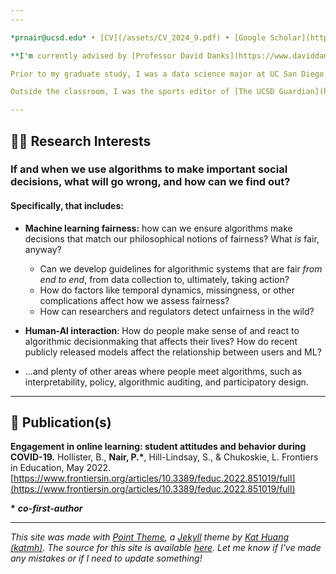 ```yaml
---
---

*prnair@ucsd.edu* • [CV](/assets/CV_2024_9.pdf) • [Google Scholar](https://scholar.google.com/citations?user=8OTteiYAAAAJ&hl=en) • [GitHub](https://github.com/pnair7) • [LinkedIn](https://www.linkedin.com/in/pnair7/)

**I'm currently advised by [Professor David Danks](https://www.daviddanks.org/) of the Halıcıoğlu Data Science Institute (HDSI) and Department of Philosophy at UCSD.** My thesis research deals with using active learning in fairness-sensitive decisions that suffer from unobserved counterfactuals, establishing how decisionmakers can benefit epistemically in the long run by observing points that were historically unlikely to be observed. I'm also currently a teaching assistant in HDSI, supervising the senior capstone course.

Prior to my graduate study, I was a data science major at UC San Diego 🔱, graduating with minors in history and liguistics, and a concentration in political science. (They wouldn't let me triple minor.)

Outside the classroom, I was the sports editor of [The UCSD Guardian](https://ucsdguardian.org), I was (and continue to be) in UCSD's quizbowl club, and I spent a summer making a documentary about UCSD's history. In my free time, I'm watching as many sports as I can, reading books at a glacial pace, and reading Wikipedia pages.

---
```


## 🧑‍💻 Research Interests

### If and when we use algorithms to make important social decisions, what will go wrong, and how can we find out?

#### Specifically, that includes:

* **Machine learning fairness:** how can we ensure algorithms make decisions that match our philosophical notions of fairness? What *is* fair, anyway?
  * Can we develop guidelines for algorithmic systems that are fair *from end to end*, from data collection to, ultimately, taking action?
  * How do factors like temporal dynamics,  missingness, or other complications affect how we assess fairness?
  * How can researchers and regulators detect unfairness in the wild?

* **Human-AI interaction**: How do people make sense of and react to algorithmic decisionmaking that affects their lives? How do recent publicly released models affect the relationship between users and ML?

* ...and plenty of other areas where people meet algorithms, such as interpretability, policy, algorithmic auditing, and participatory design.

---

## 📝 Publication(s)

**Engagement in online learning: student attitudes and behavior during COVID-19.** Hollister, B., **Nair, P.\***, Hill-Lindsay, S., & Chukoskie, L. Frontiers in Education, May 2022. [https://www.frontiersin.org/articles/10.3389/feduc.2022.851019/full](https://www.frontiersin.org/articles/10.3389/feduc.2022.851019/full)

**\*** ***co-first-author***

---

*This site was made with [Point Theme](https://github.com/katmh/point-theme), a [Jekyll](https://jekyllrb.com/) theme by [Kat Huang (katmh)](https://github.com/katmh). The source for this site is available [here](https://github.com/pnair7/pnair7.github.io). Let me know if I've made any mistakes or if I need to update something!*
